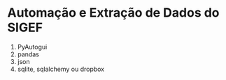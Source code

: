 # Automação e Extração de Dados do SIGEF

1. PyAutogui
2. pandas
3. json
4. sqlite, sqlalchemy ou dropbox

